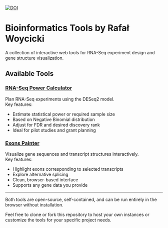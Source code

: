 <a href="https://doi.org/10.5281/zenodo.15337793"><img src="https://zenodo.org/badge/976115941.svg" alt="DOI"></a>

# Bioinformatics Tools by Rafał Woycicki

A collection of interactive web tools for RNA-Seq experiment design and gene structure visualization.

## Available Tools

### [RNA-Seq Power Calculator](https://rafalwoycicki.github.io/power_calculator/power_calculator.html)

Plan RNA-Seq experiments using the DESeq2 model.  
Key features:
- Estimate statistical power or required sample size
- Based on Negative Binomial distribution
- Adjust for FDR and desired discovery rank
- Ideal for pilot studies and grant planning

### [Exons Painter](https://rafalwoycicki.github.io/exons_painter/exons.html)

Visualize gene sequences and transcript structures interactively.  
Key features:
- Highlight exons corresponding to selected transcripts
- Explore alternative splicing
- Clean, browser-based interface
- Supports any gene data you provide

---

Both tools are open-source, self-contained, and can be run entirely in the browser without installation.

Feel free to clone or fork this repository to host your own instances or customize the tools for your specific project needs.